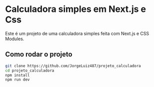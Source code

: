 # Calculadora simples em Next.js e Css

Este é um projeto de uma calculadora simples feita com Next.js e CSS Modules.

## Como rodar o projeto

```bash
git clone https://github.com/JorgeLuiz487/projeto_calculadora 
cd projeto_calculadora
npm install
npm run dev
